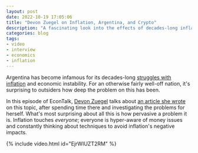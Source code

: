 ```yaml
---
layout: post
date: 2022-10-19 17:05:06
title: "Devon Zuegel on Inflation, Argentina, and Crypto"
description: "A fascinating look into the effects of decades-long inflation problems in Argentina."
categories: blog
tags:
- video
- interview
- economics
- inflation
---
```


Argentina has become infamous for its decades-long [struggles with inflation](https://en.wikipedia.org/wiki/Economic_history_of_Argentina "Economic history of Argentina") and economic instability. For an otherwise fairly well-off nation, it's surprising to outsiders how deep the problem on this has been.  

In this episode of EconTalk, [Devon Zuegel](https://twitter.com/devonzuegel "Devon Zuegel on Twitter") talks about [an article she wrote](https://www.freethink.com/technology/crypto-argentina-black-market-cash "The crypto black markets of Argentina") on this topic, after spending time there and investigating the problems for herself. What's most surprising about all this is how pervasive a problem it is. Inflation touches *everyone*; everyone is hyper-aware of money issues and constantly thinking about techniques to avoid inflation's negative impacts.  

{% include video.html id="EjrWIUZT2RM" %}
